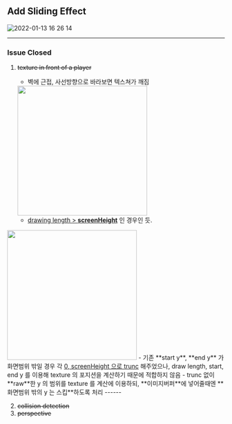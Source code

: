 ## Add Sliding Effect

![2022-01-13 16 26 14](https://user-images.githubusercontent.com/68891716/149284666-c5510919-49a0-49d3-883a-c7194d83d68c.gif)




------
### Issue Closed

1. ~~texture in front of a player~~
	- 벽에 근접, 사선방향으로 바라보면 텍스쳐가 깨짐
	
	<img src="https://user-images.githubusercontent.com/68891716/149085919-8413facd-2ee3-4d8f-be37-c9a852d38d8f.png"  width="300" height="300"/>

	- <u>drawing length > **screenHeight**</u> 인 경우인 듯.
<img src="https://user-images.githubusercontent.com/68891716/149085929-db4b3818-7d9f-4778-ac08-45058e8ca3d5.png"  width="300" height="300"/>
- 기존 **start y**, **end y** 가 화면범위 밖일 경우 각 <u>0, screenHeight 으로 trunc</u> 해주었으나, draw length, start, end y 를 이용해 texture 의 포지션을 계산하기 때문에 적합하지 않음
	- trunc 없이 **raw**한 y 의 범위를 texture 를 계산에 이용하되, **이미지버퍼**에 넣어줄때엔 **화면범위 밖의 y 는 스킵**하도록 처리
------

2. ~~collision detection~~
3. ~~perspective~~



